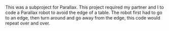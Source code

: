 This was a subproject for Parallax. This project required my partner and I to code a Parallax robot to avoid the edge of a table. The robot first had to go to an edge, then turn around and go away from the edge, this code would repeat over and over. 
